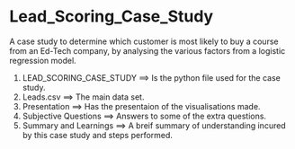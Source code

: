 # Lead_Scoring_Case_Study
 
 A case study to determine which customer is most likely to buy a course from an Ed-Tech company, by analysing the various factors from a logistic regression model.

 1. LEAD_SCORING_CASE_STUDY ==> Is the python file used for the case study.
 2. Leads.csv ==> The main data set.
 3. Presentation ==> Has the presentaion of the visualisations made.
 4. Subjective Questions ==> Answers to some of the extra questions.
 5. Summary and Learnings ==> A breif summary of understanding incured by this case study and steps performed.
